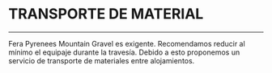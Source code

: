 # TRANSPORTE DE MATERIAL

---

Fera Pyrenees Mountain Gravel es exigente. Recomendamos reducir al mínimo el equipaje durante la travesía. Debido a esto proponemos un servicio de transporte de materiales entre alojamientos.
